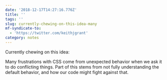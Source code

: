 ```yaml
---
date: '2018-12-17T14:27:16.776Z'
title: ''
tags: ''
slug: currently-chewing-on-this-idea-many
mf-syndicate-to:
  - 'https://twitter.com/keithjgrant'
category: notes
---
```

Currently chewing on this idea:

Many frustrations with CSS come from unexpected behavior when we ask it to do conflicting things. Part of this stems from not fully understanding the default behavior, and how our code might fight against that.
